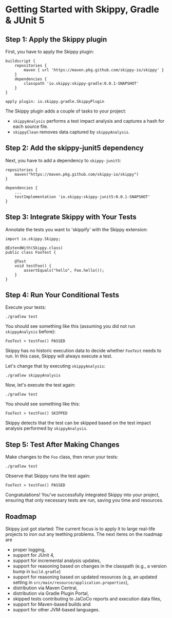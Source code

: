 # Getting Started with Skippy, Gradle & JUnit 5

## Step 1: Apply the Skippy plugin

First, you have to apply the Skippy plugin:

```
buildscript {
    repositories {
        maven { url 'https://maven.pkg.github.com/skippy-io/skippy' }
    }
    dependencies {
        classpath 'io.skippy:skippy-gradle:0.0.1-SNAPSHOT'
    }
}

apply plugin: io.skippy.gradle.SkippyPlugin
```

The Skippy plugin adds a couple of tasks to your project:

- `skippyAnalysis` performs a test impact analysis and captures a hash for each source file.
- `skippyClean` removes data captured by `skippyAnalysis`.

## Step 2: Add the skippy-junit5 dependency

Next, you have to add a dependency to `skippy-junit5`:

```
repositories {
    maven("https://maven.pkg.github.com/skippy-io/skippy")
}

dependencies {
    ...
    testImplementation 'io.skippy:skippy-junit5:0.0.1-SNAPSHOT'
}
```

## Step 3: Integrate Skippy with Your Tests

Annotate the tests you want to 'skippify' with the Skippy extension:
```
import io.skippy.Skippy;

@ExtendWith(Skippy.class)
public class FooTest {

    @Test
    void testFoo() {
        assertEquals("hello", Foo.hello());
    }
}
```

## Step 4: Run Your Conditional Tests

Execute your tests:
```
./gradlew test
```

You should see something like this (assuming you did not run `skippyAnalysis` before):
```
FooTest > testFoo() PASSED
```
Skippy has no historic execution data to decide whether `FooTest` needs to run. In this case,
Skippy will always execute a test.

Let's change that by executing `skippyAnalysis`:
```
./gradlew skippyAnalysis
```

Now, let's execute the test again:
```
./gradlew test                 
```

You should see something like this: 
```
FooTest > testFoo() SKIPPED
```

Skippy detects that the test can be skipped based on the test impact analysis performed by `skippyAnalysis`. 

## Step 5: Test After Making Changes

Make changes to the `Foo` class, then rerun your tests:

```
./gradlew test
```

Observe that Skippy runs the test again:
```
FooTest > testFoo() PASSED
```

Congratulations! You've successfully integrated Skippy into your project, ensuring that only necessary tests are run, saving you time and resources.

## Roadmap

Skippy just got started: The current focus is to apply it to large real-life projects to iron out any teething 
problems. The next items on the roadmap are

- proper logging,
- support for JUnit 4,
- support for incremental analysis updates,
- support for reasoning based on changes in the classpath (e.g., a version bump in `build.gradle`)
- support for reasoning based on updated resources (e.g, an updated setting in `src/main/resource/application.properties`),
- distribution via Maven Central,
- distribution via Gradle Plugin Portal,
- skipped tests contributing to JaCoCo reports and execution data files,
- support for Maven-based builds and
- support for other JVM-based languages.

